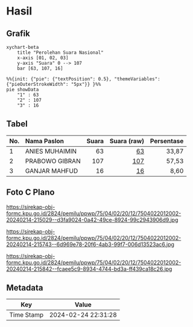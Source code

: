 # Hasil

## Grafik

```mermaid
xychart-beta
    title "Perolehan Suara Nasional"
    x-axis [01, 02, 03]
    y-axis "Suara" 0 --> 107
    bar [63, 107, 16]
```

```mermaid
%%{init: {"pie": {"textPosition": 0.5}, "themeVariables": {"pieOuterStrokeWidth": "5px"}} }%%
pie showData
    "1" : 63
    "2" : 107
    "3" : 16
```

## Tabel

| No. | Nama Paslon    | Suara | Suara (raw) | Persentase |
|:--- |:-------------- | -----:| -----------:| ----------:|
| 1   | ANIES MUHAIMIN | 63    | [63][p-1]   | 33,87      |
| 2   | PRABOWO GIBRAN | 107   | [107][p-2]  | 57,53      |
| 3   | GANJAR MAHFUD  | 16    | [16][p-3]   | 8,60       |


[p-1]: https://github.com/gigit-pemilu/pemilu-2024/blob/main/pilpres/hitung-suara/sub/75-gorontalo/sub/04-pohuwato/sub/02-lemito/sub/2012-babalonge/sub/002-tps/sub/paslon-1.txt
[p-2]: https://github.com/gigit-pemilu/pemilu-2024/blob/main/pilpres/hitung-suara/sub/75-gorontalo/sub/04-pohuwato/sub/02-lemito/sub/2012-babalonge/sub/002-tps/sub/paslon-2.txt
[p-3]: https://github.com/gigit-pemilu/pemilu-2024/blob/main/pilpres/hitung-suara/sub/75-gorontalo/sub/04-pohuwato/sub/02-lemito/sub/2012-babalonge/sub/002-tps/sub/paslon-3.txt

## Foto C Plano

https://sirekap-obj-formc.kpu.go.id/2824/pemilu/ppwp/75/04/02/20/12/7504022012002-20240214-215029--d3fa9024-0a42-49ce-8924-99c2943906d9.jpg

https://sirekap-obj-formc.kpu.go.id/2824/pemilu/ppwp/75/04/02/20/12/7504022012002-20240214-215743--6d969e78-20f6-4ab3-99f7-006d13523ac6.jpg

https://sirekap-obj-formc.kpu.go.id/2824/pemilu/ppwp/75/04/02/20/12/7504022012002-20240214-215842--fcaee5c9-8934-4744-bd3a-ff439ca18c26.jpg


## Metadata

| Key        | Value               |
| ---------- | ------------------- |
| Time Stamp | 2024-02-24 22:31:28 |



